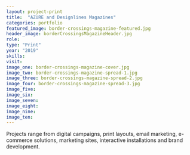 ```yaml
---
layout: project-print
title:  "AZURE and Designlines Magazines"
categories: portfolio
featured_image: border-crossings-magazine-featured.jpg
header_image: borderCrossingsMagazineHeader.jpg
role:
type: "Print"
year: "2019"
skills:
visit:
image_one: border-crossings-magazine-cover.jpg
image_two: border-crossings-magazine-spread-1.jpg
image_three: border-crossings-magazine-spread-2.jpg
image_four: border-crossings-magazine-spread-3.jpg
image_five: 
image_six:
image_seven:
image_eight:
image_nine:
image_ten:
---
```

Projects range from digital campaigns, print layouts, email marketing, e-commerce solutions, marketing sites, interactive installations and brand development.